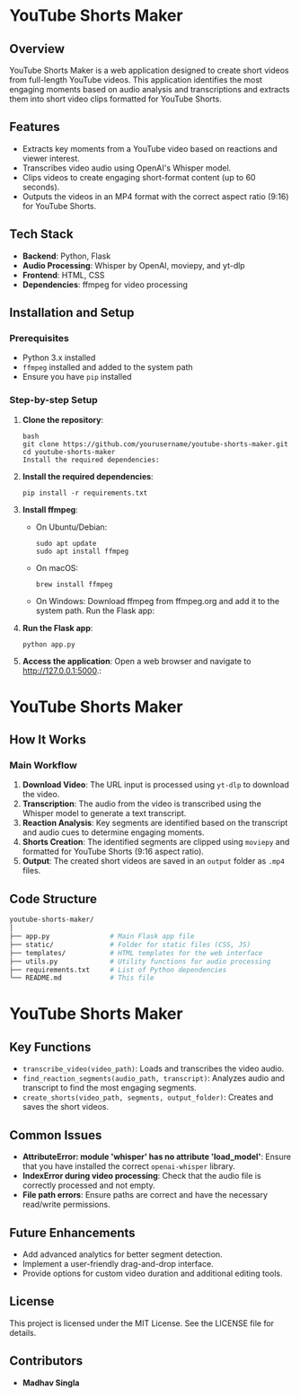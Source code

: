 # YouTube Shorts Maker

## Overview

YouTube Shorts Maker is a web application designed to create short videos from full-length YouTube videos. This application identifies the most engaging moments based on audio analysis and transcriptions and extracts them into short video clips formatted for YouTube Shorts.

## Features

- Extracts key moments from a YouTube video based on reactions and viewer interest.
- Transcribes video audio using OpenAI's Whisper model.
- Clips videos to create engaging short-format content (up to 60 seconds).
- Outputs the videos in an MP4 format with the correct aspect ratio (9:16) for YouTube Shorts.

## Tech Stack

- **Backend**: Python, Flask
- **Audio Processing**: Whisper by OpenAI, moviepy, and yt-dlp
- **Frontend**: HTML, CSS
- **Dependencies**: ffmpeg for video processing

## Installation and Setup

### Prerequisites

- Python 3.x installed
- `ffmpeg` installed and added to the system path
- Ensure you have `pip` installed

### Step-by-step Setup

1. **Clone the repository**:
   ```
   bash
   git clone https://github.com/yourusername/youtube-shorts-maker.git
   cd youtube-shorts-maker
   Install the required dependencies:
   ```
2. **Install the required dependencies**:

   ```
   pip install -r requirements.txt
   ```

3. **Install ffmpeg**:

   - On Ubuntu/Debian:
     ```
     sudo apt update
     sudo apt install ffmpeg
     ```
   - On macOS:

     ```
     brew install ffmpeg
     ```

   - On Windows: Download ffmpeg from ffmpeg.org and add it to the system path.
     Run the Flask app:

4. **Run the Flask app**:

   ```
   python app.py
   ```

5. **Access the application**:
   Open a web browser and navigate to http://127.0.0.1:5000.:

# YouTube Shorts Maker

## How It Works

### Main Workflow

1. **Download Video**: The URL input is processed using `yt-dlp` to download the video.
2. **Transcription**: The audio from the video is transcribed using the Whisper model to generate a text transcript.
3. **Reaction Analysis**: Key segments are identified based on the transcript and audio cues to determine engaging moments.
4. **Shorts Creation**: The identified segments are clipped using `moviepy` and formatted for YouTube Shorts (9:16 aspect ratio).
5. **Output**: The created short videos are saved in an `output` folder as `.mp4` files.

## Code Structure

```bash
youtube-shorts-maker/
│
├── app.py               # Main Flask app file
├── static/              # Folder for static files (CSS, JS)
├── templates/           # HTML templates for the web interface
├── utils.py             # Utility functions for audio processing
├── requirements.txt     # List of Python dependencies
└── README.md            # This file
```

# YouTube Shorts Maker

## Key Functions

- `transcribe_video(video_path)`: Loads and transcribes the video audio.
- `find_reaction_segments(audio_path, transcript)`: Analyzes audio and transcript to find the most engaging segments.
- `create_shorts(video_path, segments, output_folder)`: Creates and saves the short videos.

## Common Issues

- **AttributeError: module 'whisper' has no attribute 'load_model'**: Ensure that you have installed the correct `openai-whisper` library.
- **IndexError during video processing**: Check that the audio file is correctly processed and not empty.
- **File path errors**: Ensure paths are correct and have the necessary read/write permissions.

## Future Enhancements

- Add advanced analytics for better segment detection.
- Implement a user-friendly drag-and-drop interface.
- Provide options for custom video duration and additional editing tools.

## License

This project is licensed under the MIT License. See the LICENSE file for details.

## Contributors

- **Madhav Singla**
